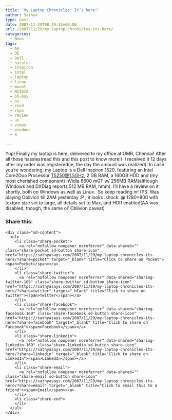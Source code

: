 ```yaml
---
title: 'My Laptop Chronicles: It’s here!'
author: Sathya
type: post
date: 2007-11-29T08:49:13+00:00
url: /2007/11/29/my-laptop-chronicles-its-here/
categories:
  - News
tags:
  - AA
  - DE
  - Dell
  - hassles
  - Inspiron
  - intel
  - laptop
  - linux
  - mount
  - NVIDIA
  - oh-boy
  - os
  - read
  - repo
  - review
  - ux
  - views
  - windows
  - X

---
```

Yup! Finally my laptop is here, delivered to my office at OMR, Chennai! After all those hassles(read this and this post to know more!)  I received it 12 days after my order was registered(ie, the day the amount was realized). In case you&#8217;re wondering, my Laptop is a Dell Inspiron 1520, featuring an Intel Core2Duo Processor T5250@1.5GHz, 2 GB RAM, a 160GB HDD and (my most cherished component) nVidia 8600 mGT w/ 256MB RAM(although Windows and DXDiag reports 512 MB RAM, hmm). I&#8217;ll have a review on it shortly, both on Windows as well as Linux.  So keep reading in! (PS: Was playing Oblivion till 2AM yesterday :P , it looks :shock: @ 1280&#215;800 with texture size set to large, all details set to Max, and HDR enabled(AA was disabled, though, the same ol&#8217; Oblivion caveat)

<div class="sharedaddy sd-sharing-enabled">
  <div class="robots-nocontent sd-block sd-social sd-social-icon-text sd-sharing">
    <h3 class="sd-title">
      Share this:
    </h3>
    
    <div class="sd-content">
      <ul>
        <li class="share-pocket">
          <a rel="nofollow noopener noreferrer" data-shared="" class="share-pocket sd-button share-icon" href="https://sathyasays.com/2007/11/29/my-laptop-chronicles-its-here/?share=pocket" target="_blank" title="Click to share on Pocket"><span>Pocket</span></a>
        </li>
        <li class="share-twitter">
          <a rel="nofollow noopener noreferrer" data-shared="sharing-twitter-169" class="share-twitter sd-button share-icon" href="https://sathyasays.com/2007/11/29/my-laptop-chronicles-its-here/?share=twitter" target="_blank" title="Click to share on Twitter"><span>Twitter</span></a>
        </li>
        <li class="share-facebook">
          <a rel="nofollow noopener noreferrer" data-shared="sharing-facebook-169" class="share-facebook sd-button share-icon" href="https://sathyasays.com/2007/11/29/my-laptop-chronicles-its-here/?share=facebook" target="_blank" title="Click to share on Facebook"><span>Facebook</span></a>
        </li>
        <li class="share-linkedin">
          <a rel="nofollow noopener noreferrer" data-shared="sharing-linkedin-169" class="share-linkedin sd-button share-icon" href="https://sathyasays.com/2007/11/29/my-laptop-chronicles-its-here/?share=linkedin" target="_blank" title="Click to share on LinkedIn"><span>LinkedIn</span></a>
        </li>
        <li class="share-email">
          <a rel="nofollow noopener noreferrer" data-shared="" class="share-email sd-button share-icon" href="https://sathyasays.com/2007/11/29/my-laptop-chronicles-its-here/?share=email" target="_blank" title="Click to email this to a friend"><span>Email</span></a>
        </li>
        <li class="share-end">
        </li>
      </ul>
    </div>
  </div>
</div>